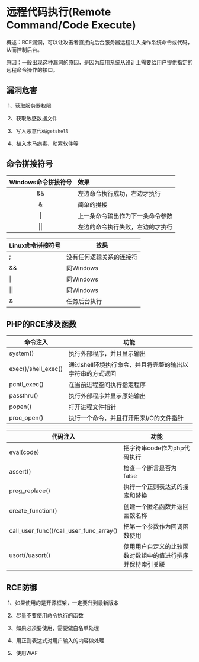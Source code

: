 # 远程代码执行(Remote Command/Code Execute)

​		概述：RCE漏洞，可以让攻击者直接向后台服务器远程注入操作系统命令或代码，从而控制后台。

​		原因：一般出现这种漏洞的原因，是因为应用系统从设计上需要给用户提供指定的远程命令操作的接口。

## 漏洞危害

​		1、获取服务器权限

​		2、获取敏感数据文件

​		3、写入恶意代码`getshell`

​		4、植入木马病毒、勒索软件等

## 命令拼接符号

| Windows命令拼接符号 | 效果                             |
| :-----------------: | :------------------------------- |
|         &&          | 左边命令执行成功，右边才执行     |
|          &          | 简单的拼接                       |
|         \|          | 上一条命令输出作为下一条命令参数 |
|        \|\|         | 左边的命令执行失败，右边的才执行 |



| Linux命令拼接符号 | 效果                     |
| ----------------- | ------------------------ |
| ;                 | 没有任何逻辑关系的连接符 |
| &&                | 同Windows                |
| \|                | 同Windows                |
| \|\|              | 同Windows                |
| &                 | 任务后台执行             |

## PHP的RCE涉及函数

| 命令注入            | 功能                                                      |
| ------------------- | --------------------------------------------------------- |
| system()            | 执行外部程序，并且显示输出                                |
| exec()/shell_exec() | 通过shell环境执行命令，并且将完整的输出以字符串的方式返回 |
| pcntl_exec()        | 在当前进程空间执行指定程序                                |
| passthru()          | 执行外部程序并显示原始输出                                |
| popen()             | 打开进程文件指针                                          |
| proc_open()         | 执行一个命令，并且打开用来I/O的文件指针                   |



| 代码注入                                | 功能                                                       |
| --------------------------------------- | ---------------------------------------------------------- |
| eval(code)                              | 把字符串code作为php代码执行                                |
| assert()                                | 检查一个断言是否为false                                    |
| preg_replace()                          | 执行一个正则表达式的搜索和替换                             |
| create_function()                       | 创建一个匿名函数并返回函数名称                             |
| call_user_func()/call_user_func_array() | 把第一个参数作为回调函数使用                               |
| usort(/uasort()                         | 使用用户自定义的比较函数对数组中的值进行排序并保持索引关联 |

## RCE防御

​	1、如果使用的是开源框架，一定要升到最新版本

​	2、尽量不要使用命令执行的函数

​	3、如果必须要使用，需要做白名单处理

​	4、用正则表达式对用户输入的内容做处理

​	5、使用WAF



